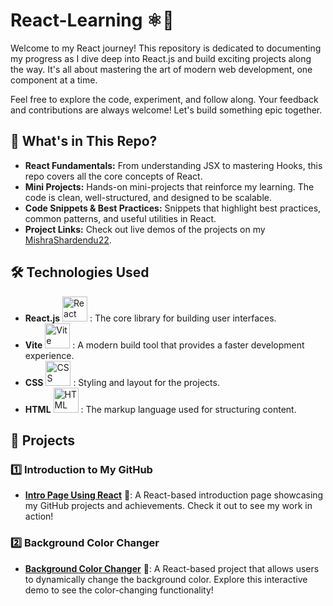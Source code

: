 # React-Learning ⚛️🚀

Welcome to my React journey! This repository is dedicated to documenting my progress as I dive deep into React.js and build exciting projects along the way. It's all about mastering the art of modern web development, one component at a time. 

Feel free to explore the code, experiment, and follow along. Your feedback and contributions are always welcome! Let's build something epic together.

## 🚩 What's in This Repo?
- **React Fundamentals:** From understanding JSX to mastering Hooks, this repo covers all the core concepts of React.
- **Mini Projects:** Hands-on mini-projects that reinforce my learning. The code is clean, well-structured, and designed to be scalable.
- **Code Snippets & Best Practices:** Snippets that highlight best practices, common patterns, and useful utilities in React.
- **Project Links:** Check out live demos of the projects on my [MishraShardendu22](https://github.com/MishraShardendu22).

## 🛠️ Technologies Used
- **React.js**  <img src="https://upload.wikimedia.org/wikipedia/commons/a/a7/React-icon.svg" alt="React Logo" width="40" height="40">  :  The core library for building user interfaces.
- **Vite**  <img src="https://vitejs.dev/logo.svg" alt="Vite Logo" width="40" height="40">  :  A modern build tool that provides a faster development experience.
- **CSS**  <img src="https://upload.wikimedia.org/wikipedia/commons/6/62/CSS3_logo.svg" alt="CSS Logo" width="40" height="40">  :  Styling and layout for the projects.
- **HTML**  <img src="https://upload.wikimedia.org/wikipedia/commons/6/61/HTML5_logo_and_wordmark.svg" alt="HTML Logo" width="40" height="40">  :  The markup language used for structuring content.


## 📝 Projects

### 1️⃣ Introduction to My GitHub
- **[Intro Page Using React](https://intro-react-shardendu-mishra.netlify.app/)** 🚀: A React-based introduction page showcasing my GitHub projects and achievements. Check it out to see my work in action!

### 2️⃣ Background Color Changer
- **[Background Color Changer](https://background-color-changer-react-mishra.netlify.app/)** 🚀: A React-based project that allows users to dynamically change the background color. Explore this interactive demo to see the color-changing functionality!
